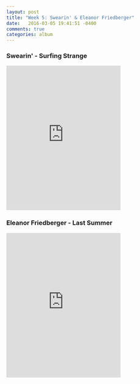 ```yaml
---
layout: post
title: "Week 5: Swearin' & Eleanor Friedberger"
date:   2016-03-05 19:41:51 -0400
comments: true
categories: album
---
```


### Swearin' - Surfing Strange
<iframe src="https://embed.spotify.com/?uri=spotify%3Aalbum%3A2UpSdbz1x4AQqcVkEL5s7r&view=coverart" width="300" height="380" frameborder="0" allowtransparency="true"></iframe>

### Eleanor Friedberger - Last Summer
<iframe src="https://embed.spotify.com/?uri=spotify%3Aalbum%3A3X2qjcNWXDWcVpF67VlhO9&view=coverart" width="300" height="380" frameborder="0" allowtransparency="true"></iframe>

